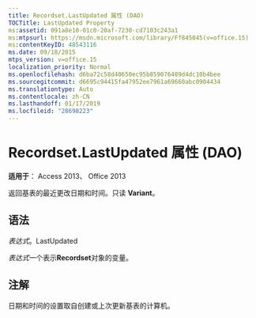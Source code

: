 ```yaml
---
title: Recordset.LastUpdated 属性 (DAO)
TOCTitle: LastUpdated Property
ms:assetid: 091a8e10-01c0-20af-7230-cd7103c243a1
ms:mtpsurl: https://msdn.microsoft.com/library/Ff845045(v=office.15)
ms:contentKeyID: 48543116
ms.date: 09/18/2015
mtps_version: v=office.15
localization_priority: Normal
ms.openlocfilehash: d6ba72c58d40650ec95b859076489d4dc10b4bee
ms.sourcegitcommit: d6695c94415fa47952ee7961a69660abc0904434
ms.translationtype: Auto
ms.contentlocale: zh-CN
ms.lasthandoff: 01/17/2019
ms.locfileid: "28698223"
---
```

# <a name="recordsetlastupdated-property-dao"></a>Recordset.LastUpdated 属性 (DAO)


**适用于**： Access 2013、 Office 2013

返回基表的最近更改日期和时间。只读 **Variant**。

## <a name="syntax"></a>语法

*表达式*。LastUpdated

*表达式*一个表示**Recordset**对象的变量。

## <a name="remarks"></a>注解

日期和时间的设置取自创建或上次更新基表的计算机。

